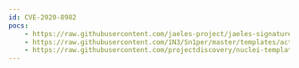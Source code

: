 ```yaml
---
id: CVE-2020-8982
pocs:
    - https://raw.githubusercontent.com/jaeles-project/jaeles-signatures/master/cves/citrix-sharefile-path-traversal-cve-2020-8982.yaml
    - https://raw.githubusercontent.com/1N3/Sn1per/master/templates/active/CVE-2020-8982_-_Citrix_ShareFile_StorageZones_Unauthenticated_Arbitrary_File_Read.sh
    - https://raw.githubusercontent.com/projectdiscovery/nuclei-templates/master/cves/CVE-2020-8982.yaml
---
```

